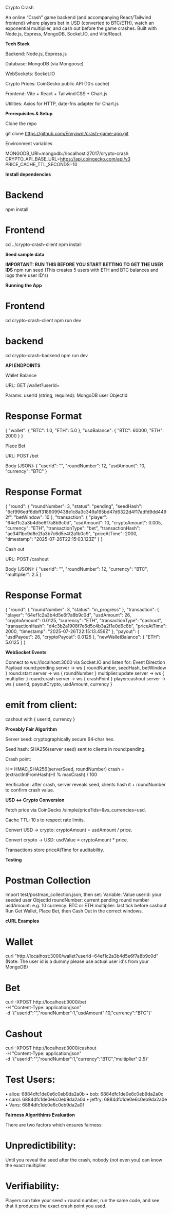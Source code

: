 Crypto Crash

An online “Crash” game backend (and accompanying React/Tailwind frontend) where players bet in USD (converted to BTC/ETH), watch an exponential multiplier, and cash out before the game crashes. Built with Node.js, Express, MongoDB, Socket.IO, and Vite/React.

**Tech Stack**

Backend: Node.js, Express.js

Database: MongoDB (via Mongoose)

WebSockets: Socket.IO

Crypto Prices: CoinGecko public API (10 s cache)

Frontend: Vite + React + Tailwind CSS + Chart.js

Utilities: Axios for HTTP, date-fns adapter for Chart.js

**Prerequisites & Setup**

Clone the repo

git clone https://github.com/Envyiwnl/crash-game-app.git

Environment variables

MONGODB_URI=mongodb://localhost:27017/crypto-crash
CRYPTO_API_BASE_URL=https://api.coingecko.com/api/v3
PRICE_CACHE_TTL_SECONDS=10

**Install dependencies**

# Backend
npm install

# Frontend
cd ../crypto-crash-client
npm install

**Seed sample data**

**IMPORTANT: RUN THIS BEFORE YOU START BETTING TO GET THE USER IDS**
npm run seed (This creates 5 users with ETH and BTC balances and logs there user ID's)

**Running the App**

# Frontend
cd crypto-crash-client
npm run dev

# backend
cd crypto-crash-backend
npm run dev

**API ENDPOINTS**

Wallet Balance

URL: GET /wallet?userId=<userId>

Params: userId (string, required): MongoDB user ObjectId

# Response Format

{
  "wallet": { "BTC": 1.0, "ETH": 5.0 },
  "usdBalance": { "BTC": 60000, "ETH": 2000 }
}

Place Bet

URL: POST /bet

Body (JSON): {
  "userId": "<userId>",
  "roundNumber": 12,
  "usdAmount": 10,
  "currency": "BTC"
}

# Response Format

{
  "round": {
    "roundNumber": 3,
    "status": "pending",
    "seedHash": "6cf996edf6dbff3189099438e1c8a3c349a195bd47d6322d4f17adfd9dd4492f",
    "betWindow": 10
  },
  "transaction": {
    "player": "64ef1c2a3b4d5e6f7a8b9c0d",
    "usdAmount": 10,
    "cryptoAmount": 0.005,          
    "currency": "ETH",
    "transactionType": "bet",
    "transactionHash": "ae34f1bc9d8e2fa3b7c6d5e4f2a1b0c9",
    "priceAtTime": 2000,           
    "timestamp": "2025-07-26T22:15:03.123Z"
  }
}

Cash out

URL: POST /cashout

Body (JSON): {
  "userId": "<userId>",
  "roundNumber": 12,
  "currency": "BTC",
  "multiplier": 2.5
}

# Response Format

{
  "round": {
    "roundNumber": 3,
    "status": "in_progress"
  },
  "transaction": {
    "player": "64ef1c2a3b4d5e6f7a8b9c0d",
    "usdAmount": 26,
    "cryptoAmount": 0.0125,
    "currency": "ETH",
    "transactionType": "cashout",
    "transactionHash": "d4c3b2a1908f7e6d5c4b3a2f1e0d9c8b",
    "priceAtTime": 2000,
    "timestamp": "2025-07-26T22:15:13.456Z"
  },
  "payout": {
    "usdPayout": 26,
    "cryptoPayout": 0.0125
  },
  "newWalletBalance": {
    "ETH": 5.0125
  }
}

**WebSocket Events**

Connect to ws://localhost:3000 via Socket.IO and listen for:
Event	Direction	Payload
round:pending	server → ws	{ roundNumber, seedHash, betWindow }
round:start	server → ws	{ roundNumber }
multiplier:update	server → ws	{ multiplier }
round:crash	server → ws	{ crashPoint }
player:cashout	server → ws	{ userId, payoutCrypto, usdAmount, currency }

# emit from client:

cashout with { userId, currency }

**Provably Fair Algorithm**

Server seed: cryptographically secure 64‑char hex.

Seed hash: SHA256(server seed) sent to clients in round:pending.

Crash point:

H = HMAC_SHA256(serverSeed, roundNumber)
crash = (extractIntFromHash(H) % maxCrash) / 100

Verification: after crash, server reveals seed, clients hash it + roundNumber to confirm crash value.

**USD ↔ Crypto Conversion**

Fetch price via CoinGecko /simple/price?ids=<id>&vs_currencies=usd.

Cache TTL: 10 s to respect rate limits.

Convert USD → crypto: cryptoAmount = usdAmount / price.

Convert crypto → USD: usdValue = cryptoAmount * price.

Transactions store priceAtTime for auditability.

**Testing**

# Postman Collection

Import test/postman_collection.json, then set:
Variable: Value
userId: your seeded user ObjectId
roundNumber: current pending round number
usdAmount: e.g. 10
currency: BTC or ETH
multiplier: last tick before cashout
Run Get Wallet, Place Bet, then Cash Out in the correct windows.

**cURL Examples**

# Wallet
curl "http://localhost:3000/wallet?userId=64ef1c2a3b4d5e6f7a8b9c0d" (Note: The user id is a dummy please use actual user id's from your MongoDB)

# Bet
curl -XPOST http://localhost:3000/bet \
  -H "Content-Type: application/json" \
  -d '{"userId":"<id>","roundNumber":1,"usdAmount":10,"currency":"BTC"}'

# Cashout
curl -XPOST http://localhost:3000/cashout \
  -H "Content-Type: application/json" \
  -d '{"userId":"<id>","roundNumber":1,"currency":"BTC","multiplier":2.5}'


# Test Users:

 • alice: 6884dfc1de0e6c0eb9da2a0b
 • bob: 6884dfc1de0e6c0eb9da2a0c
 • carol: 6884dfc1de0e6c0eb9da2a0d
 • jeffry: 6884dfc1de0e6c0eb9da2a0e
 • Vans: 6884dfc1de0e6c0eb9da2a0f

**Fairness Algorithims Evaluation**

There are two factors which ensures fairness:

# Unpredictibility: 

Until you reveal the seed after the crash, nobody (not even you) can know the exact multiplier.

# Verifiability:

Players can take your seed + round number, run the same code, and see that it produces the exact crash point you used.
